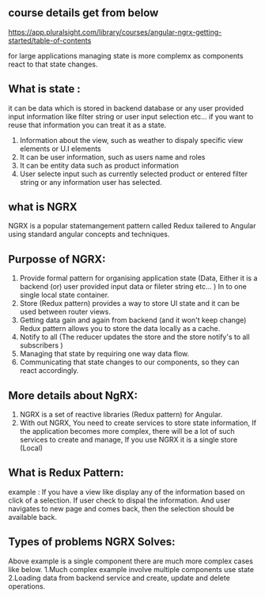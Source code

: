 ## course details get from below
https://app.pluralsight.com/library/courses/angular-ngrx-getting-started/table-of-contents

for large applications managing state is more complemx 
as components react to that state changes.

## What is state : 
it can be data which is stored in backend database or any user provided input information 
 like filter string or user input selection etc... if you want to reuse that information you
 can treat it as a state. 
1. Information about the view, such as weather to dispaly specific view elements or U.I elements
2. It can be user information, such as users name and roles 
3. It can be entity data such as product information 
4. User selecte input such as currently selected product or entered filter string or any information user 
has selected. 

## what is NGRX 
NGRX is a popular statemangement pattern called Redux tailered to Angular using standard angular concepts and techniques.

## Purposse of NGRX:
 1. Provide formal pattern for organising application state (Data, Either it is a backend (or) user provided input data or fileter           string     etc... ) In to one single local state container.
 2. Store (Redux pattern) provides a way to store UI state and it can be used between router views.
 3. Getting data gain and again from backend (and it won't keep change) Redux pattern allows you to store the data 
    locally as a cache. 
 4. Notify to all (The reducer updates the store and the store notify's to all subscribers ) 
 5. Managing that state by requiring one way data flow.
 6. Communicating that state changes to our components, so they can react accordingly.  
  
## More details about NgRX:

1. NGRX is a set of reactive libraries (Redux pattern) for Angular.
2. With out NGRX, You need to create services to store state information, If the application becomes 
more complex, there will be a lot of such services to create and manage, If you use NGRX it is a single store (Local) 

## What is Redux Pattern: 
   example : If you have a view like display any of the information based on click of a selection. 
   If user check to dispal the information. And user navigates to new page and comes back, then the 
   selection should be available back. 
   
## Types of problems NGRX Solves: 
Above example is a single component there are much more complex cases like below. 
 1.Much complex example involve multiple components use state 
 2.Loading data from backend service and create, update and delete operations. 
 
 
 
